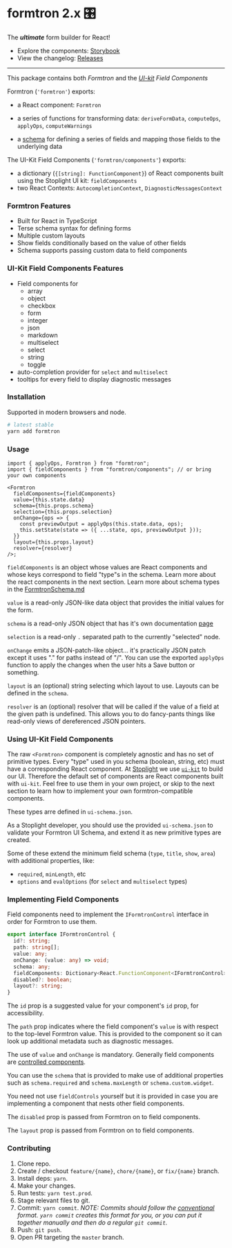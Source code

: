 # formtron 2.x 🎛

<!-- BADGES -->

The **_ultimate_** form builder for React!

- Explore the components: [Storybook](https://stoplightio.github.io/formtron/)
- View the changelog: [Releases](https://github.com/stoplightio/formtron/releases)

---

This package contains both _Formtron_ and the _[UI-kit](https://github.com/stoplightio/ui-kit) Field Components_

Formtron (`'formtron'`) exports:

- a React component: `Formtron`
- a series of functions for transforming data: `deriveFormData`, `computeOps`, `applyOps`, `computeWarnings`

- a [schema](./docs/FormtronSchema.md) for defining a series of fields and mapping those fields to the underlying data

The UI-Kit Field Components (`'formtron/components'`) exports:

- a dictionary (`{[string]: FunctionComponent}`) of React components built using the Stoplight UI kit: `fieldComponents`
- two React Contexts: `AutocompletionContext`, `DiagnosticMessagesContext`

### Formtron Features

- Built for React in TypeScript
- Terse schema syntax for defining forms
- Multiple custom layouts
- Show fields conditionally based on the value of other fields
- Schema supports passing custom data to field components

### UI-Kit Field Components Features

- Field components for
  - array
  - object
  - checkbox
  - form
  - integer
  - json
  - markdown
  - multiselect
  - select
  - string
  - toggle
- auto-completion provider for `select` and `multiselect`
- tooltips for every field to display diagnostic messages

### Installation

Supported in modern browsers and node.

```bash
# latest stable
yarn add formtron
```

### Usage

```tsx
import { applyOps, Formtron } from "formtron";
import { fieldComponents } from "formtron/components"; // or bring your own components

<Formtron
  fieldComponents={fieldComponents}
  value={this.state.data}
  schema={this.props.schema}
  selection={this.props.selection}
  onChange={ops => {
    const previewOutput = applyOps(this.state.data, ops);
    this.setState(state => ({ ...state, ops, previewOutput }));
  }}
  layout={this.props.layout}
  resolver={resolver}
/>;
```

`fieldComponents` is an object whose values are React components and whose keys correspond to field "type"s in the schema.
Learn more about the react components in the next section. Learn more about schema types in the [FormtronSchema.md](./docs/FormtronSchema.md)

`value` is a read-only JSON-like data object that provides the initial values for the form.

`schema` is a read-only JSON object that has it's own documentation [page](./docs/FormtronSchema.md)

`selection` is a read-only `.` separated path to the currently "selected" node.

`onChange` emits a JSON-patch-like object... it's practically JSON patch except it uses "." for paths instead of "/".
You can use the exported `applyOps` function to apply the changes when the user hits a Save button or something.

`layout` is an (optional) string selecting which layout to use. Layouts can be defined in the `schema`.

`resolver` is an (optional) resolver that will be called if the value of a field at the given path is undefined.
This allows you to do fancy-pants things like read-only views of dereferenced JSON pointers.

### Using UI-Kit Field Components

The raw `<Formtron>` component is completely agnostic and has no set of primitive types.
Every "type" used in you schema (boolean, string, etc) must have a corresponding React component.
At [Stoplight](https://stoplight.io) we use [`ui-kit`](https://github.com/stoplightio/ui-kit) to build our UI.
Therefore the default set of components are React components built with `ui-kit`.
Feel free to use them in your own project, or skip to the next section to learn how to implement your own formtron-compatible components.

These types arre defined in `ui-schema.json`.

As a Stoplight developer, you should use the provided `ui-schema.json` to validate your Formtron UI Schema,
and extend it as new primitive types are created.

Some of these extend the minimum field schema (`type`, `title`, `show`, `area`) with additional properties, like:

- `required`, `minLength`, etc
- `options` and `evalOptions` (for `select` and `multiselect` types)

### Implementing Field Components

Field components need to implement the `IFormtronControl` interface in order for Formtron to use them.

```ts
export interface IFormtronControl {
  id?: string;
  path: string[];
  value: any;
  onChange: (value: any) => void;
  schema: any;
  fieldComponents: Dictionary<React.FunctionComponent<IFormtronControl>>;
  disabled?: boolean;
  layout?: string;
}
```

The `id` prop is a suggested value for your component's `id` prop, for accessibility.

The `path` prop indicates where the field component's `value` is with respect to the top-level Formtron value. This is provided to the component so it can look up additional metadata such as diagnostic messages.

The use of `value` and `onChange` is mandatory. Generally field components are [controlled components](https://reactjs.org/docs/forms.html#controlled-components).

You can use the `schema` that is provided to make use of additional properties such as `schema.required` and `schema.maxLength` or `schema.custom.widget`.

You need not use `fieldControls` yourself but it is provided in case you are implementing a component that nests other field components.

The `disabled` prop is passed from Formtron on to field components.

The `layout` prop is passed from Formtron on to field components.

### Contributing

1. Clone repo.
2. Create / checkout `feature/{name}`, `chore/{name}`, or `fix/{name}` branch.
3. Install deps: `yarn`.
4. Make your changes.
5. Run tests: `yarn test.prod`.
6. Stage relevant files to git.
7. Commit: `yarn commit`. _NOTE: Commits should follow the [conventional](https://github.com/marionebl/commitlint/tree/master/%40commitlint/config-conventional) format. `yarn commit` creates this format for you, or you can put it together manually and then do a regular `git commit`._
8. Push: `git push`.
9. Open PR targeting the `master` branch.
